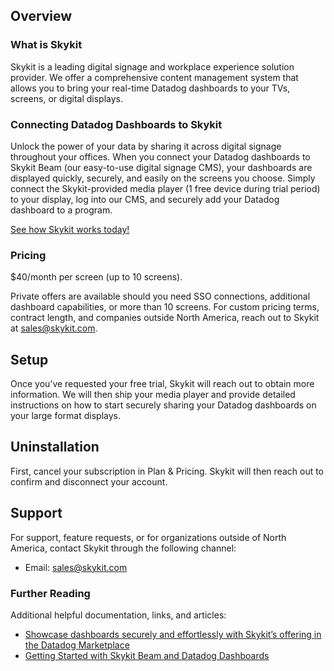 ## Overview

### What is Skykit

Skykit is a leading digital signage and workplace experience solution provider. We offer a comprehensive content management system that allows you to bring your real-time Datadog dashboards to your TVs, screens, or digital displays.

### Connecting Datadog Dashboards to Skykit

Unlock the power of your data by sharing it across digital signage throughout your offices. When you connect your Datadog dashboards to Skykit Beam (our easy-to-use digital signage CMS), your dashboards are displayed quickly, securely, and easily on the screens you choose. Simply connect the Skykit-provided media player (1 free device during trial period) to your display, log into our CMS, and securely add your Datadog dashboard to a program. 

[See how Skykit works today!][1]

### Pricing

$40/month per screen (up to 10 screens).

Private offers are available should you need SSO connections, additional dashboard capabilities, or more than 10 screens. For custom pricing terms, contract length, and companies outside North America, reach out to Skykit at [sales@skykit.com][2].

## Setup

Once you’ve requested your free trial, Skykit will reach out to obtain more information. We will then ship your media player and provide detailed instructions on how to start securely sharing your Datadog dashboards on your large format displays.

## Uninstallation

First, cancel your subscription in Plan & Pricing. Skykit will then reach out to confirm and disconnect your account.

## Support

For support, feature requests, or for organizations outside of North America, contact Skykit through the following channel:

- Email: [sales@skykit.com][2]

### Further Reading

Additional helpful documentation, links, and articles:

- [Showcase dashboards securely and effortlessly with Skykit’s offering in the Datadog Marketplace][3]
- [Getting Started with Skykit Beam and Datadog Dashboards][4]

[1]: https://www.skykit.com/products/dashboards/connections/datadog-trial/
[2]: mailto:sales@skykit.com
[3]: https://www.datadoghq.com/blog/showcase-datadog-dashboards-securely-with-skykit/
[4]: https://support.skykit.com/en/articles/324-getting-started-with-skykit-beam-and-datadog-dashboards